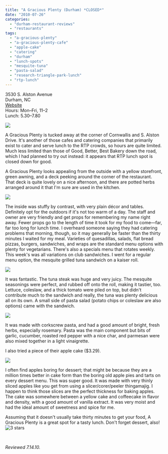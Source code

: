 ```yaml
---
title: "A Gracious Plenty (Durham) *CLOSED*"
date: "2010-07-26"
categories: 
  - "durham-restaurant-reviews"
  - "restaurants"
tags: 
  - "a-gracious-plenty"
  - "a-gracious-plenty-cafe"
  - "apple-cake"
  - "catering"
  - "durham"
  - "lunch-spots"
  - "mesquite-tuna"
  - "pasta-salad"
  - "research-triangle-park-lunch"
  - "rtp-lunch"
---
```


3530 S. Alston Avenue\
Durham, NC\
[Website](http://www.agraciousplentyinc.com/)\
Hours: Mon–Fri, 11–2\
Lunch: $5.30–$7.80

![](http://www.thegourmez.com/gourmez/photos/agraciousplenty5.JPG)

A Gracious Plenty is tucked away at the corner of Cornwallis and S. Alston Drive. It's another of those cafes and catering companies that primarily exist to cater and serve lunch to the RTP crowds, so hours are quite limited. Much less limited than those of Good, Better, Best Bakery down the road, which I had planned to try out instead: it appears that RTP lunch spot is closed down for good.

A Gracious Plenty looks appealing from the outside with a yellow storefront, green awning, and a deck peeking around the corner of the restaurant.  That deck is quite lovely on a nice afternoon, and there are potted herbs arranged around it that I'm sure are used in the kitchen.

![](http://www.thegourmez.com/gourmez/photos/agraciousplenty1.JPG)

The inside was stuffy by contrast, with very plain décor and tables. Definitely opt for the outdoors if it's not too warm of a day. The staff and owner are very friendly and get props for remembering my name right away. Fewer props go to the length of time it took for my food to come—far, far too long for lunch time. I overheard someone saying they had catering problems that morning, though, so it may generally be faster than the thirty minutes I waited for my meal. Varieties of quesadillas, salads, flat bread pizzas, burgers, sandwiches, and wraps are the standard menu options with plenty for vegetarians. There's also a specials menu that rotates weekly. This week's was all variations on club sandwiches. I went for a regular menu option, the mesquite grilled tuna sandwich on a kaiser roll.

![](http://www.thegourmez.com/gourmez/photos/agraciousplenty2.JPG)

It was fantastic. The tuna steak was huge and very juicy. The mesquite seasonings were perfect, and rubbed off onto the roll, making it tastier, too. Lettuce, coleslaw, and a thick tomato were piled on top, but didn't contribute much to the sandwich and really, the tuna was plenty delicious all on its own. A small side of pasta salad (potato chips or coleslaw are also options) came with the sandwich.

![](http://www.thegourmez.com/gourmez/photos/agraciousplenty3.JPG)

It was made with corkscrew pasta, and had a good amount of bright, fresh herbs, especially rosemary. Pasta was the main component but bits of garlic, cucumber, roasted red pepper with a nice char, and parmesan were also mixed together in a light vinaigrette.

I also tried a piece of their apple cake ($3.29).

![](http://www.thegourmez.com/gourmez/photos/agraciousplenty4.JPG)

I often find apples boring for dessert; that might be because they are a million times better in cake form than the boring old apple pies and tarts on every dessert menu. This was super good. It was made with very thinly sliced apples like you get from using a slicer/corer/peeler thingamajig. I happen to think those slices are the perfect thickness for baking apples. The cake was somewhere between a yellow cake and coffeecake in flavor and density, with a good amount of vanilla extract. It was very moist and had the ideal amount of sweetness and spice for me.

Assuming that it doesn't usually take thirty minutes to get your food, A Gracious Plenty is a great spot for a tasty lunch. Don't forget dessert, also! ![3 stars](http://s3.amazonaws.com/thegourmez-wpmedia/2009/02/rating_avocado1.gif "rating_avocado1")

 

_Reviewed 7.14.10._

